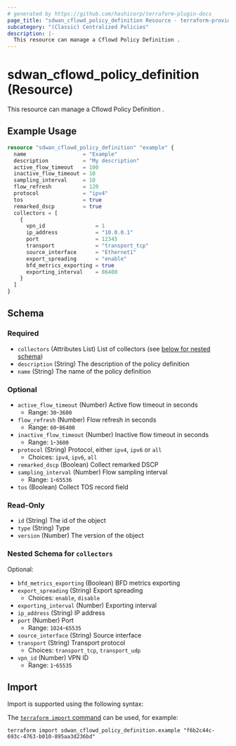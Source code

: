 ```yaml
---
# generated by https://github.com/hashicorp/terraform-plugin-docs
page_title: "sdwan_cflowd_policy_definition Resource - terraform-provider-sdwan"
subcategory: "(Classic) Centralized Policies"
description: |-
  This resource can manage a Cflowd Policy Definition .
---
```


# sdwan_cflowd_policy_definition (Resource)

This resource can manage a Cflowd Policy Definition .

## Example Usage

```terraform
resource "sdwan_cflowd_policy_definition" "example" {
  name                  = "Example"
  description           = "My description"
  active_flow_timeout   = 100
  inactive_flow_timeout = 10
  sampling_interval     = 10
  flow_refresh          = 120
  protocol              = "ipv4"
  tos                   = true
  remarked_dscp         = true
  collectors = [
    {
      vpn_id                = 1
      ip_address            = "10.0.0.1"
      port                  = 12345
      transport             = "transport_tcp"
      source_interface      = "Ethernet1"
      export_spreading      = "enable"
      bfd_metrics_exporting = true
      exporting_interval    = 86400
    }
  ]
}
```

<!-- schema generated by tfplugindocs -->
## Schema

### Required

- `collectors` (Attributes List) List of collectors (see [below for nested schema](#nestedatt--collectors))
- `description` (String) The description of the policy definition
- `name` (String) The name of the policy definition

### Optional

- `active_flow_timeout` (Number) Active flow timeout in seconds
  - Range: `30`-`3600`
- `flow_refresh` (Number) Flow refresh in seconds
  - Range: `60`-`86400`
- `inactive_flow_timeout` (Number) Inactive flow timeout in seconds
  - Range: `1`-`3600`
- `protocol` (String) Protocol, either `ipv4`, `ipv6` or `all`
  - Choices: `ipv4`, `ipv6`, `all`
- `remarked_dscp` (Boolean) Collect remarked DSCP
- `sampling_interval` (Number) Flow sampling interval
  - Range: `1`-`65536`
- `tos` (Boolean) Collect TOS record field

### Read-Only

- `id` (String) The id of the object
- `type` (String) Type
- `version` (Number) The version of the object

<a id="nestedatt--collectors"></a>
### Nested Schema for `collectors`

Optional:

- `bfd_metrics_exporting` (Boolean) BFD metrics exporting
- `export_spreading` (String) Export spreading
  - Choices: `enable`, `disable`
- `exporting_interval` (Number) Exporting interval
- `ip_address` (String) IP address
- `port` (Number) Port
  - Range: `1024`-`65535`
- `source_interface` (String) Source interface
- `transport` (String) Transport protocol
  - Choices: `transport_tcp`, `transport_udp`
- `vpn_id` (Number) VPN ID
  - Range: `1`-`65535`

## Import

Import is supported using the following syntax:

The [`terraform import` command](https://developer.hashicorp.com/terraform/cli/commands/import) can be used, for example:

```shell
terraform import sdwan_cflowd_policy_definition.example "f6b2c44c-693c-4763-b010-895aa3d236bd"
```
